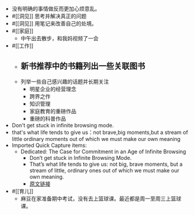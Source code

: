 - 没有明确的事情做反而更加心烦意乱。
- #[[洞见]] 思考并解决真正的问题
- #[[洞见]] 用笔记来改善自己的处境。
- #[[家庭]]
    - 中午出去散步，和我妈视频了一会
- #[[工作]]
    - 新书推荐中的书籍列出一些关联图书
        - 
    - 列举一些自己感兴趣的话题并长期关注
        - 明星企业的经营理念
        - 跨界之作
        - 知识管理
        - 家庭教育的重磅作品
        - 重磅的科普作品
- Don't get stuck in infinite browsing mode.
- that's what life tends to give us：not brave,big moments,but a stream of little ordinary moments out of which we must make our own meaning 
- Imported Quick Capture items:
    - Dedicated: The Case for Commitment in an Age of Infinite Browsing
        - Don’t get stuck in Infinite Browsing Mode.
        - That’s what life tends to give us: not big, brave moments, but a stream of little, ordinary ones out of which we must make our own meaning.
        - [原文链接](https://nextbigideaclub.com/magazine/dedicated-case-commitment-age-infinite-browsing-bookbite/27934/)
- #[[育儿]]
    - 麻豆在家准备期中考试，没有去上篮球课。最近都是周一至周三上篮球课。
